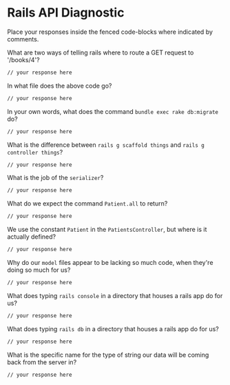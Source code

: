 # Rails API Diagnostic

Place your responses inside the fenced code-blocks where indicated by comments.


What are two ways of telling rails where to route a GET request to '/books/4'?

```bash
// your response here
```

In what file does the above code go?

```bash
// your response here
```

In your own words, what does the command `bundle exec rake db:migrate` do?

```bash
// your response here
```

What is the difference between `rails g scaffold things` and
`rails g controller things`?

```bash
// your response here
```

What is the job of the `serializer`?

```bash
// your response here
```

What do we expect the command `Patient.all` to return?

```bash
// your response here
```

We use the constant `Patient` in the `PatientsController`, but where is it
actually defined?

```bash
// your response here
```

Why do our `model` files appear to be lacking so much code, when they're doing
so much for us?

```bash
// your response here
```

What does typing `rails console` in a directory that houses a rails app do for
us?

```bash
// your response here
```

What does typing `rails db` in a directory that houses a rails app do for us?

```bash
// your response here
```

What is the specific name for the type of string our data will be coming back
from the server in?

```bash
// your response here
```
